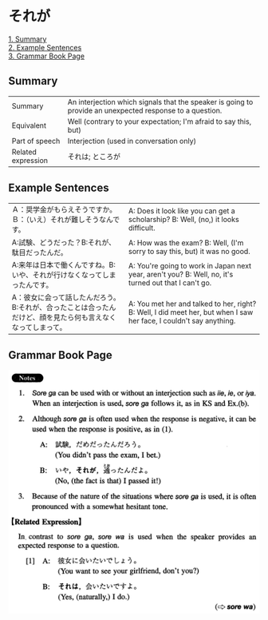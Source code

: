 # それが

[1. Summary](#summary)<br>
[2. Example Sentences](#example-sentences)<br>
[3. Grammar Book Page](#grammar-book-page)<br>


## Summary

<table><tr>   <td>Summary</td>   <td>An interjection which signals that the speaker is going to provide an unexpected response to a question.</td></tr><tr>   <td>Equivalent</td>   <td>Well (contrary to your expectation; I'm afraid to say this, but)</td></tr><tr>   <td>Part of speech</td>   <td>Interjection (used in conversation only)</td></tr><tr>   <td>Related expression</td>   <td>それは; ところが</td></tr></table>

## Example Sentences

<table><tr>   <td>Ａ：奨学金がもらえそうですか。Ｂ：（いえ）それが難しそうなんです。</td>   <td>A: Does it look like you can get a scholarship? B: Well, (no,) it looks difficult.</td></tr><tr>   <td>A:試験、どうだった？B:それが、駄目だったんだ。</td>   <td>A: How was the exam? B: Well, (I'm sorry to say this, but) it was no good.</td></tr><tr>   <td>A:来年は日本で働くんですね。B:いや、それが行けなくなってしまったんです。</td>   <td>A: You're going to work in Japan next year, aren't you? B: Well, no, it's turned out that I can't go.</td></tr><tr>   <td>A：彼女に会って話したんだろう。B:それが、合ったことは合ったんだけど、顔を見たら何も言えなくなってしまって。</td>   <td>A: You met her and talked to her, right? B: Well, I did meet her, but when I saw her face, I couldn't say anything.</td></tr></table>

## Grammar Book Page

![](../img/Intermediateそれが.png)


